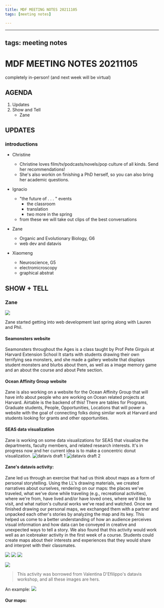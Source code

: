 ```yaml
---
title: MDF MEETING NOTES 20211105
tags: [meeting notes]

---
```


---
tags: meeting notes
---

# MDF MEETING NOTES 20211105

completely in-person! (and next week will be virtual)

## AGENDA
1. Updates
2. Show and Tell
    - Zane


## UPDATES
### introductions
- Christine
    - Christine loves film/tv/podcasts/novels/pop culture of all kinds. Send her recommendations!
    - She's also workin on finishing a PhD herself, so you can also bring her academic questions.

- Ignacio
    - "the future of . . . " events
        - the classroom
        - translation
        - two more in the spring
    - from these we will take out clips of the best conversations
- Zane
    - Organic and Evolutionary Biology, G6
    - web dev and datavis
- Xiaomeng
    - Neuroscience, G5
    - electromicroscopy
    - graphical abstrat

## SHOW + TELL
### Zane

![](https://i.imgur.com/ZDSPjed.png)

Zane started getting into web development last spring along with Lauren and Phil.

#### Seamonsters website
Seamonsters throughout the Ages is a class taught by Prof Pete Girguis at Harvard Extension School
It starts with students drawing their own terrifying sea monsters, and she made a gallery website that displays student monsters and blurbs about them, as well as a image memory game and an about the course and about Pete section.

#### Ocean Affinity Group website
Zane is also working on a website for the Ocean Affinity Group that will have info about people who are working on Ocean related projects at Harvard. Airtable is the backend of this! There are tables for Programs, Graduate students, People, Opportunities, Locations that will power a website with the goal of connecting folks doing similar work at Harvard and students looking for grants and other opportunities.

#### SEAS data visualization
Zane is working on some data visualizations for SEAS that visualize the departments, faculty members, and related research interests. It's in progress now and her current idea is to make a concentric donut visualization. 
![datavis draft 1](https://files.slack.com/files-pri/T0HTW3H0V-F02LZA708D6/image.png?pub_secret=7509fc08ab)
![datavis draft 2](https://files.slack.com/files-pri/T0HTW3H0V-F02L9L7D8F4/image.png?pub_secret=23b696d5d0)

#### Zane's datavis activity:
Zane led us through an exercise that had us think about maps as a form of personal storytelling. Using the LL's drawing materials, we created narratives about ourselves, rendering on our maps:  the places we've traveled, what we've done while traveling (e.g., recreational activities), where we're from, have lived and/or have loved ones, where we'd like to visit, and what nation's cultural works we've read and watched. Once we finished drawing our personal maps, we exchanged them with a partner and unpacked each other's stories by analyzing the map and its key. This helped us come to a better understanding of how an audience perceives visual information and how data can be conveyed in creative and unexpected ways to tell a story. We also found that this activity would work well as an icebreaker activity in the first week of a course. Students could create maps about their interests and experiences that they would share and interpret with their classmates.

![](https://i.imgur.com/U74dcR5.png)
![](https://i.imgur.com/qgaUKFq.png)
![](https://i.imgur.com/XuqcLfi.png)

![](https://i.imgur.com/IRLDCA3.png)

> This activity was borrowed from Valentina D'Efilippo's datavis workshop, and all these images are hers. 

An example:
![](https://i.imgur.com/OIqhCnA.png)


#### Our maps:




















